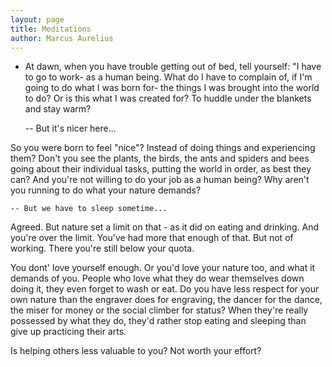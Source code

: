 ```yaml
---
layout: page
title: Meditations
author: Marcus Aurelius
--- 
```


- At dawn, when you have trouble getting out of bed, tell yourself: "I have to go to work- as a human being. What do I have to complain of, if I'm going to do what I was born for- the things I was brought into the world to do? Or is this what I was created for? To huddle under the blankets and stay warm?

    -- But it's nicer here...

So you were born to feel "nice"? Instead of doing things and experiencing them? Don't you see the plants, the birds, the ants and spiders and bees going about their individual tasks, putting the world in order, as best they can? And you're not willing to do your job as a human being? Why aren't you running to do what your nature demands?

    -- But we have to sleep sometime...

Agreed. But nature set a limit on that - as it did on eating and drinking. And you're over the limit. You've had more that enough of that. But not of working. There you're still below your quota.

You dont' love yourself enough. Or you'd love your nature too, and what it demands of you. People who love what they do wear themselves down doing it, they even forget to wash or eat. Do you have less respect for your own nature than the engraver does for engraving, the dancer for the dance, the miser for money or the social climber for status? When they're really possessed by what they do, they'd rather stop eating and sleeping than give up practicing their arts.

Is helping others less valuable to you? Not worth your effort?

